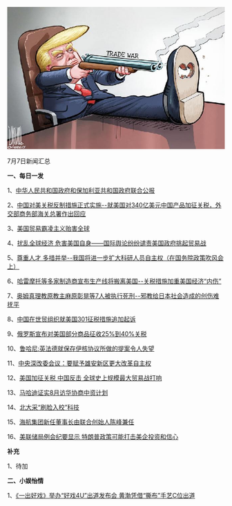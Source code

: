 ![07_01](.\07_07.jpg)

7月7日新闻汇总

**一、每日一发**

1、[中华人民共和国政府和保加利亚共和国政府联合公报](http://paper.people.com.cn/rmrb/html/2018-07/07/nw.D110000renmrb_20180707_2-02.htm)

2、[中国对美关税反制措施正式实施--就美国对340亿美元中国产品加征关税，外交部商务部海关总署作出回应](http://paper.people.com.cn/rmrb/html/2018-07/07/nw.D110000renmrb_20180707_2-03.htm)

3、[美国贸易霸凌主义贻害全球](http://paper.people.com.cn/rmrb/html/2018-07/07/nw.D110000renmrb_20180707_3-03.htm)

4、[扰乱全球经济 危害美国自身——国际舆论纷纷谴责美国政府挑起贸易战](http://paper.people.com.cn/rmrb/html/2018-07/07/nw.D110000renmrb_20180707_4-03.htm)

5、[尊重人才 多措并举--我国将进一步扩大科研人员自主权（在国务院政策吹风会上）](http://paper.people.com.cn/rmrb/html/2018-07/07/nw.D110000renmrb_20180707_1-06.htm)

6、[哈雷摩托等多家制造商宣布生产线将搬离美国--关税措施加重美国经济“内伤”](http://paper.people.com.cn/rmrb/html/2018-07/07/nw.D110000renmrb_20180707_3-11.htm)

7、[奥姆真理教原教主麻原彰晃等7人被执行死刑--邪教给日本社会造成的创伤难抚平](http://paper.people.com.cn/rmrb/html/2018-07/07/nw.D110000renmrb_20180707_5-11.htm)

8、[中国在世贸组织就美国301征税措施追加起诉](http://news.163.com/18/0706/20/DM2DKMPD0001875N.html)

9、[俄罗斯宣布对美国部分商品征收25%到40%关税](http://news.163.com/18/0706/21/DM2HHS290001875O.html)

10、[鲁哈尼:英法德就保存伊核协议所做的提案令人失望](http://news.163.com/18/0706/14/DM1OQ9QD0001875O.html)

11、[中央深改委会议：要赋予雄安新区更大改革自主权](http://news.163.com/18/0706/21/DM2GL5CO0001875N.html)

12、[美国加征关税 中国反击 全球史上规模最大贸易战打响](http://www.zaobao.com/finance/world/story20180707-873215)

13、[马哈迪证实8月访华协商中资计划](http://www.zaobao.com/news/sea/story20180707-873121)

14、[北大采“刷脸入校”科技](http://www.zaobao.com/news/china/story20180707-873135)

15、[海航集团新任董事长由联合创始人陈峰兼任](http://www.zaobao.com/realtime/china/story20180707-873248)

16、[美联储局例会纪要显示 特朗普政策可能打击美企投资和信心](http://www.zaobao.com/news/world/story20180707-873138)



**补充**

1、待加



**二、小娱怡情**

1、[《一出好戏》举办“好戏4U”出道发布会 黄渤凭借“撕布”手艺C位出道](http://movie.67.com/scene/2018/07/06/923125.html)